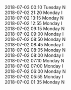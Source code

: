 2018-07-03 00:10 Tuesday  N  
2018-07-02 21:20 Monday  I  
2018-07-02 13:15 Monday  N  
2018-07-02 12:55 Monday  I  
2018-07-02 09:15 Monday  N  
2018-07-02 09:00 Monday  I  
2018-07-02 08:50 Monday  N  
2018-07-02 08:45 Monday  I  
2018-07-02 08:05 Monday  N  
2018-07-02 08:00 Monday  I  
2018-07-02 07:10 Monday  N  
2018-07-02 07:00 Monday  I  
2018-07-02 06:00 Monday  N  
2018-07-02 05:55 Monday  I  
2018-07-02 01:35 Monday  N  
